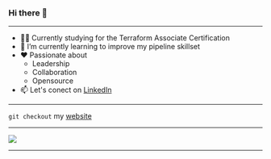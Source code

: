 ### Hi there 👋
---

- 👨‍🎓 Currently studying for the Terraform Associate Certification
- 🌱 I’m currently learning to improve my pipeline skillset
- ♥️ Passionate about
  - Leadership
  - Collaboration
  - Opensource
- 📫 Let's conect on [LinkedIn](https://www.linkedin.com/in/steven-lucero/)

---
```git checkout``` my [website](https://stevejoluc.gitlab.io/my-first-wiki/)

---
![](https://github.com/stevejoluc/github-stats/blob/master/generated/overview.svg)

---
